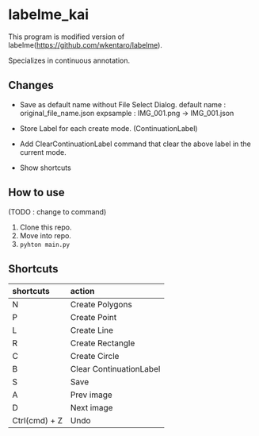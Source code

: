 # labelme_kai

This program is modified version of labelme(https://github.com/wkentaro/labelme).

Specializes in continuous annotation.


## Changes
- Save as default name without File Select Dialog.
    default name : original_file_name.json
    expsample : IMG_001.png -> IMG_001.json

- Store Label for each create mode. (ContinuationLabel)

- Add ClearContinuationLabel command that clear the above label in the current mode.

- Show shortcuts


## How to use
(TODO : change to command)

1. Clone this repo.
2. Move into repo.
3. `pyhton main.py`


## Shortcuts

| shortcuts | action |
|:--        |:--     |
| N         | Create Polygons |
| P         | Create Point |
| L         | Create Line |
| R         | Create Rectangle |
| C         | Create Circle
| B         | Clear ContinuationLabel |
| S         | Save   |
| A         | Prev image |
| D         | Next image |
| Ctrl(cmd) + Z | Undo |

